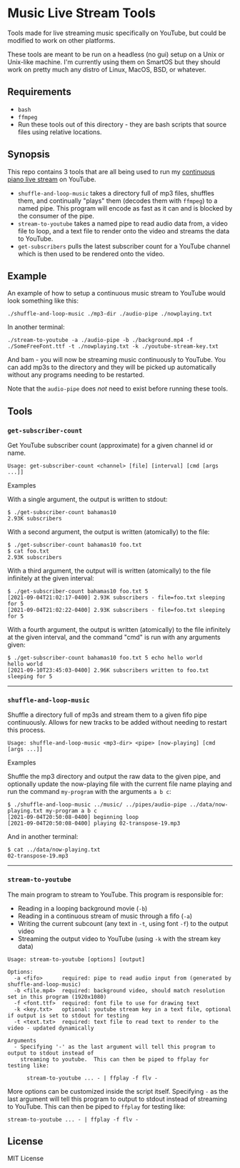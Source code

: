 Music Live Stream Tools
=======================

Tools made for live streaming music specifically on YouTube, but could be
modified to work on other platforms.

These tools are meant to be run on a headless (no gui) setup on a Unix or
Unix-like machine.  I'm currently using them on SmartOS but they should work on
pretty much any distro of Linux, MacOS, BSD, or whatever.

Requirements
------------

- `bash`
- `ffmpeg`
- Run these tools out of this directory - they are bash scripts that source
  files using relative locations.

Synopsis
--------

This repo contains 3 tools that are all being used to run my [continuous piano
live stream](https://www.youtube.com/channel/UC580SYuIdAIWf8ngzASdKGQ/live) on
YouTube.

- `shuffle-and-loop-music` takes a directory full of mp3 files, shuffles them,
  and continually "plays" them (decodes them with `ffmpeg`) to a named pipe.
  This program will encode as fast as it can and is blocked by the consumer of
  the pipe.
- `stream-to-youtube` takes a named pipe to read audio data from, a video file
  to loop, and a text file to render onto the video and streams the data to
  YouTube.
- `get-subscribers` pulls the latest subscriber count for a YouTube channel
  which is then used to be rendered onto the video.

Example
-------

An example of how to setup a continuous music stream to YouTube would look
something like this:

    ./shuffle-and-loop-music ./mp3-dir ./audio-pipe ./nowplaying.txt

In another terminal:

    ./stream-to-youtube -a ./audio-pipe -b ./background.mp4 -f ./SomeFreeFont.ttf -t ./nowplaying.txt -k ./youtube-stream-key.txt

And bam - you will now be streaming music continuously to YouTube.  You can add
mp3s to the directory and they will be picked up automatically without any
programs needing to be restarted.

Note that the `audio-pipe` does *not* need to exist before running these tools.


Tools
-----

### `get-subscriber-count`

Get YouTube subscriber count (approximate) for a given channel id or name.

    Usage: get-subscriber-count <channel> [file] [interval] [cmd [args ...]]

Examples

With a single argument, the output is written to stdout:

    $ ./get-subscriber-count bahamas10
    2.93K subscribers

With a second argument, the output is written (atomically) to the file:

    $ ./get-subscriber-count bahamas10 foo.txt
    $ cat foo.txt
    2.93K subscribers

With a third argument, the output will is written (atomically) to the
file infinitely at the given interval:

    $ ./get-subscriber-count bahamas10 foo.txt 5
    [2021-09-04T21:02:17-0400] 2.93K subscribers - file=foo.txt sleeping for 5
    [2021-09-04T21:02:22-0400] 2.93K subscribers - file=foo.txt sleeping for 5

With a fourth argument, the output is written (atomically) to the
file infinitely at the given interval, and the command "cmd" is run with
any arguments given:

    $ ./get-subscriber-count bahamas10 foo.txt 5 echo hello world
    hello world
    [2021-09-10T23:45:03-0400] 2.96K subscribers written to foo.txt sleeping for 5

---

### `shuffle-and-loop-music`

Shuffle a directory full of mp3s and stream them to a given fifo pipe
continuously.  Allows for new tracks to be added without needing to restart this
process.

    Usage: shuffle-and-loop-music <mp3-dir> <pipe> [now-playing] [cmd [args ...]]

Examples

Shuffle the mp3 directory and output the raw data to the given pipe, and
optionally update the now-playing file with the current file name playing and
run the command `my-program` with the arguments `a b c`:

    $ ./shuffle-and-loop-music ../music/ ../pipes/audio-pipe ../data/now-playing.txt my-program a b c
    [2021-09-04T20:50:08-0400] beginning loop
    [2021-09-04T20:50:08-0400] playing 02-transpose-19.mp3

And in another terminal:

    $ cat ../data/now-playing.txt
    02-transpose-19.mp3

---

### `stream-to-youtube`

The main program to stream to YouTube.  This program is responsible for:

- Reading in a looping background movie (`-b`)
- Reading in a continuous stream of music through a fifo (`-a`)
- Writing the current subcount (any text in `-t`, using font `-f`) to the output
  video
- Streaming the output video to YouTube (using `-k` with the stream key data)

```
Usage: stream-to-youtube [options] [output]

Options:
  -a <fifo>      required: pipe to read audio input from (generated by shuffle-and-loop-music)
  -b <file.mp4>  required: background video, should match resolution set in this program (1920x1080)
  -f <font.ttf>  required: font file to use for drawing text
  -k <key.txt>   optional: youtube stream key in a text file, optional if output is set to stdout for testing
  -t <text.txt>  required: text file to read text to render to the video - updated dynamically

Arguments
  - Specifying '-' as the last argument will tell this program to output to stdout instead of
    streaming to youtube.  This can then be piped to ffplay for testing like:

      stream-to-youtube ... - | ffplay -f flv -
```

More options can be customized inside the script itself.  Specifying `-` as the
last argument will tell this program to output to stdout instead of streaming to
YouTube.  This can then be piped to `ffplay` for testing like:

    stream-to-youtube ... - | ffplay -f flv -

License
-------

MIT License
